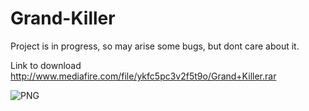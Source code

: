 # Grand-Killer

Project is in progress, so may arise some bugs, but dont care about it.

Link to download
http://www.mediafire.com/file/ykfc5pc3v2f5t9o/Grand+Killer.rar

![PNG](http://programistac.cba.pl/GrandKiller.png)
